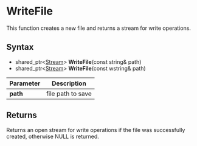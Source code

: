 # WriteFile #
This function creates a new file and returns a stream for write operations.

## Syntax ##
- shared_ptr<[Stream](CPP_Stream.md)\> **WriteFile**(const string& path)
- shared_ptr<[Stream](CPP_Stream.md)\> **WriteFile**(const wstring& path)

| Parameter | Description |
|--|--|
| **path** | file path to save |

## Returns ##
Returns an open stream for write operations if the file was successfully created, otherwise NULL is returned.
